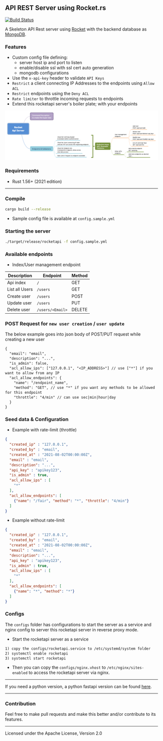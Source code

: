 API REST Server using Rocket.rs
--------------------------------
[![Build Status](https://travis-ci.com/marirs/rocketapi.svg?branch=main)](https://travis-ci.com/marirs/rocketapi)

A Skeleton API Rest server using [Rocket](https://rocket.rs/) with the backend database as [MongoDB](https://www.mongodb.com/).

### Features
- Custom config file defining:
    - server host ip and port to listen
    - enable/disable ssl with ssl cert auto generation
    - mongodb configurations
- Use the `x-api-key` header to validate `API Keys`
- `Restrict` a client connecting IP Addresses to the endpoints using `Allow ACL`
- `Restrict` endpoints using the `Deny ACL`
- `Rate limiter` to throttle incoming requests to endpoints
- Extend this rocketapi server's boiler plate; with your endpoints

![architecture](docs/rocketapi.png "Architecture")

### Requirements

- Rust 1.56+ (2021 edition)

---
### Compile

```bash
cargo build --release
```

- Sample config file is available at `config.sample.yml`

### Starting the server
```bash
./target/release/rocketapi -f config.sample.yml
```

### Available endpoints

- Index/User management endpoint

| Description | Endpoint | Method |
| --- | --- | --- |
| Api index | `/` | GET |
| List all Users | `/users` | GET |
| Create user | `/users` | POST |
| Update user | `/users` | PUT |
| Delete user | `/users/<Email>` | DELETE |

### POST Request for `new user creation` / `user update`
The below example goes into json body of POST/PUT request while creating a new user
```
{
  "email": "email",
  "description": "...",
  "is_admin": false,
  "acl_allow_ips": ["127.0.0.1", "<IP_ADDRESS>"] // use ["*"] if you want to allow from any IP
  "acl_allow_endpoints": {
    "name": "/endpoint_name",
    "method": "GET", // use "*" if you want any methods to be allowed for this endpoint 
    "throttle": "4/min" // can use sec|min|hour|day
  }
}
```

### Seed data & Configuration

- Example with rate-limit (throttle)
```json
{
  "created_ip" : "127.0.0.1",
  "created_by" : "email",
  "created_at" : "2021-08-02T00:00:00Z",
  "email" : "email",
  "description": "...",
  "api_key" : "apikey123",
  "is_admin" : true,
  "acl_allow_ips" : [
    "*"
  ],
  "acl_allow_endpoints": [
    {"name": "/fair", "method": "*", "throttle": "4/min"}
  ]
}
```
- Example without rate-limit
```json
{
  "created_ip" : "127.0.0.1",
  "created_by" : "email",
  "created_at" : "2021-08-02T00:00:00Z",
  "email" : "email",
  "description": "...",
  "api_key" : "apikey123",
  "is_admin" : true,
  "acl_allow_ips" : [
    "*"
  ],
  "acl_allow_endpoints": [
    {"name": "*", "method": "*"} 
  ]
}
````

### Configs
The `configs` folder has configurations to start the server as a service and nginx config to server this rocketapi server in reverse proxy mode.
- Start the rocketapi server as a service
```text
1) copy the configs/rocketapi.service to /etc/systemd/system folder
2) systemctl enable rocketapi
3) systemctl start rocketapi
```

- Then you can copy the `configs/nginx.vhost` to `/etc/nginx/sites-enabled` to access the rocketapi server via nginx.

---

If you need a python version, a python fastapi version can be found [here](https://github.com/marirs/fastapi-boilerplate).

---
### Contribution

Feel free to make pull requests and make this better and/or contribute to its features.

---
Licensed under the Apache License, Version 2.0


